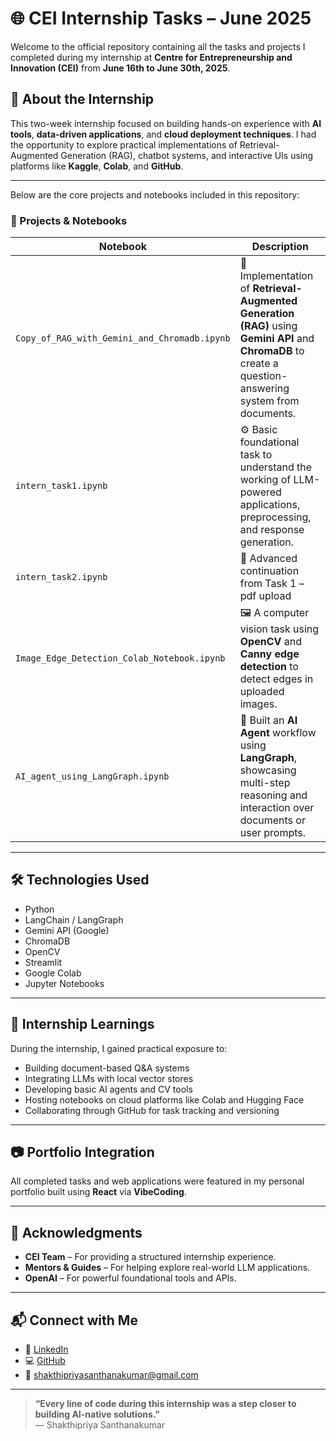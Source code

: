 # 🌐 CEI Internship Tasks – June 2025

Welcome to the official repository containing all the tasks and projects I completed during my internship at **Centre for Entrepreneurship and Innovation (CEI)** from **June 16th to June 30th, 2025**.

## 📌 About the Internship

This two-week internship focused on building hands-on experience with **AI tools**, **data-driven applications**, and **cloud deployment techniques**. I had the opportunity to explore practical implementations of Retrieval-Augmented Generation (RAG), chatbot systems, and interactive UIs using platforms like **Kaggle**, **Colab**, and **GitHub**.

---
Below are the core projects and notebooks included in this repository:

### 🧠 Projects & Notebooks

| Notebook | Description |
|---------|-------------|
| `Copy_of_RAG_with_Gemini_and_Chromadb.ipynb` | 📄 Implementation of **Retrieval-Augmented Generation (RAG)** using **Gemini API** and **ChromaDB** to create a question-answering system from documents. |
| `intern_task1.ipynb` | ⚙️ Basic foundational task to understand the working of LLM-powered applications, preprocessing, and response generation. |
| `intern_task2.ipynb` | 🔄 Advanced continuation from Task 1 – pdf upload |
| `Image_Edge_Detection_Colab_Notebook.ipynb` | 🖼️ A computer vision task using **OpenCV** and **Canny edge detection** to detect edges in uploaded images. |
| `AI_agent_using_LangGraph.ipynb` | 🤖 Built an **AI Agent** workflow using **LangGraph**, showcasing multi-step reasoning and interaction over documents or user prompts. |

---

## 🛠️ Technologies Used

- Python
- LangChain / LangGraph
- Gemini API (Google)
- ChromaDB
- OpenCV
- Streamlit
- Google Colab
- Jupyter Notebooks

---

## 🚀 Internship Learnings

During the internship, I gained practical exposure to:
- Building document-based Q&A systems
- Integrating LLMs with local vector stores
- Developing basic AI agents and CV tools
- Hosting notebooks on cloud platforms like Colab and Hugging Face
- Collaborating through GitHub for task tracking and versioning

---

## 📷 Portfolio Integration

All completed tasks and web applications were featured in my personal portfolio built using **React** via **VibeCoding**.  

---

## 🤝 Acknowledgments

- **CEI Team** – For providing a structured internship experience.
- **Mentors & Guides** – For helping explore real-world LLM applications.
- **OpenAI** – For powerful foundational tools and APIs.

---

## 📬 Connect with Me

- 🔗 [LinkedIn](https://linkedin.com/in/shakthipriyasanthanakumar)
- 💻 [GitHub](https://github.com/shakthipriyasanthanakumar)
- 📧 shakthipriyasanthanakumar@gmail.com

---

> **“Every line of code during this internship was a step closer to building AI-native solutions.”**   
> — Shakthipriya Santhanakumar



